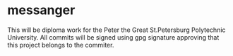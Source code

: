 # messanger
This will be diploma work for the Peter the Great St.Petersburg Polytechnic University. All commits will be signed using gpg signature approving that this project belongs to the commiter.
